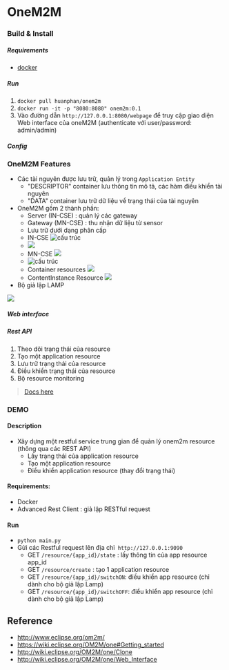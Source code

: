 # OneM2M
### Build & Install 
##### Requirements
- [docker](https://www.docker.com/)

##### Run 
1. `docker pull huanphan/onem2m`
2. `docker run -it -p "8080:8080" onem2m:0.1`
3. Vào đường dẫn `http://127.0.0.1:8080/webpage` để truy cập giao diện Web interface của oneM2M (authenticate với user/password: admin/admin)
##### Config 

### OneM2M Features
- Các tài nguyên được lưu trữ, quản lý trong `Application Entity`
    + "DESCRIPTOR" container lưu thông tin mô tả, các hàm điều khiển tài nguyên
    + "DATA" container lưu trữ dữ liệu về trạng thái của tài nguyên
- OneM2M gồm 2 thành phần:
    + Server (IN-CSE) : quản lý các gateway
    + Gateway (MN-CSE) : thu nhận dữ liệu từ sensor
    + Lưu trữ dưới dạng phân cấp
    + IN-CSE ![cấu trúc](https://wiki.eclipse.org/images/thumb/c/c4/OM2M-web-incse.jpg/500px-OM2M-web-incse.jpg.png)
    + ![](https://wiki.eclipse.org/images/thumb/4/46/OM2M-web-link-mncse.jpg/600px-OM2M-web-link-mncse.jpg.png)
    + MN-CSE ![](https://wiki.eclipse.org/images/thumb/1/1f/OM2M-web-mn-cse.jpg/500px-OM2M-web-mn-cse.jpg.png)
    + ![cấu trúc](http://wiki.eclipse.org/images/e/e3/One-web-applications.png)
    + Container resources  ![](http://wiki.eclipse.org/images/0/00/One-web-containers.png)
    + ContentInstance Resource ![](http://wiki.eclipse.org/images/7/77/One-web-contetnInstances.png)
- Bộ giả lập LAMP 

![](http://wiki.eclipse.org/images/thumb/3/3b/Gui-lamps-init.png/300px-Gui-lamps-init.png)
##### Web interface
##### Rest API
1. Theo dõi trạng thái của resource
2. Tạo một application resource
3. Lưu trữ trạng thái của resource 
3. Điều khiển trạng thái của resource
4. Bộ resource monitoring

> [Docs here](https://wiki.eclipse.org/OM2M/one/REST_API)

### DEMO
#### Description
- Xây dựng một restful service trung gian để quản lý onem2m resource (thông qua các REST API)
    + Lấy trạng thái của application resource
    + Tạo một application resource
    + Điều khiển application resource (thay đổi trạng thái)
#### Requirements:
- Docker
- Advanced Rest Client : giả lập RESTful request
#### Run
- `python main.py`
- Gửi các Restful request lên địa chỉ` http://127.0.0.1:9090`
    + GET `/resource/{app_id}/state` : lấy thông tin của app resource app_id
    + GET `/resource/create` :  tạo 1 application resource
    + GET `/resource/{app_id}/switchON`: điều khiển app resource (chỉ dành cho bộ giả lập Lamp)
    + GET `/resource/{app_id}/switchOFF`: điều khiển app resource (chỉ dành cho bộ giả lập Lamp)

## Reference
- http://www.eclipse.org/om2m/
- https://wiki.eclipse.org/OM2M/one#Getting_started
- http://wiki.eclipse.org/OM2M/one/Clone
- http://wiki.eclipse.org/OM2M/one/Web_Interface


